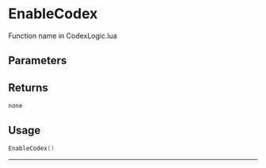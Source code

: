 # EnableCodex
Function name in CodexLogic.lua
## Parameters

## Returns
`none`
## Usage
```lua
EnableCodex()
```
---
